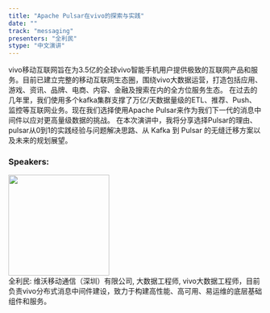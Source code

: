 ```yaml
---
title: "Apache Pulsar在vivo的探索与实践"
date: "" 
track: "messaging"
presenters: "全利民"
stype: "中文演讲"
---
```

vivo移动互联网旨在为3.5亿的全球vivo智能手机用户提供极致的互联网产品和服务。目前已建立完整的移动互联网生态圈，围绕vivo大数据运营，打造包括应用、游戏、资讯、品牌、电商、内容、金融及搜索在内的全方位服务生态。
在过去的几年里，我们使用多个kafka集群支撑了万亿/天数据量级的ETL、推荐、Push、监控等互联网业务。现在我们选择使用Apache Pulsar来作为我们下一代的消息中间件以应对更高量级数据的挑战。
在本次演讲中，我将分享选择Pulsar的理由、pulsar从0到1的实践经验与问题解决思路、从 Kafka 到 Pulsar 的无缝迁移方案以及未来的规划展望。
 ### Speakers: 
 <img src="images/speaker/1209.png" width="200" /><br>全利民: 维沃移动通信（深圳）有限公司, 大数据工程师, vivo大数据工程师，目前负责vivo分布式消息中间件建设，致力于构建高性能、高可用、易运维的底层基础组件和服务。
 